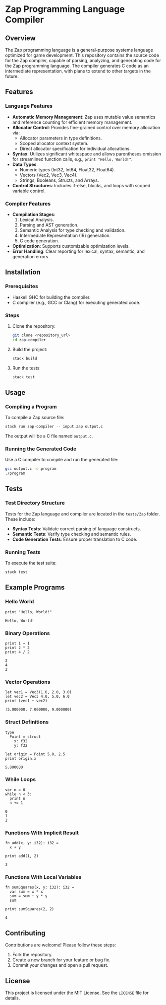 # Zap Programming Language Compiler

## Overview
The Zap programming language is a general-purpose systems language optimized for game development. This repository contains the source code for the Zap compiler, capable of parsing, analyzing, and generating code for the Zap programming language. The compiler generates C code as an intermediate representation, with plans to extend to other targets in the future.

## Features
### Language Features
- **Automatic Memory Management**: Zap uses mutable value semantics and reference counting for efficient memory management.
- **Allocator Control**: Provides fine-grained control over memory allocation via:
  - Allocator parameters in type definitions.
  - Scoped allocator context system.
  - Direct allocator specification for individual allocations.
- **Syntax**: Utilizes significant whitespace and allows parentheses omission for streamlined function calls, e.g., `print "Hello, World!"`.
- **Data Types**:
  - Numeric types (Int32, Int64, Float32, Float64).
  - Vectors (Vec2, Vec3, Vec4).
  - Strings, Booleans, Structs, and Arrays.
- **Control Structures**: Includes if-else, blocks, and loops with scoped variable control.

### Compiler Features
- **Compilation Stages**:
  1. Lexical Analysis.
  2. Parsing and AST generation.
  3. Semantic Analysis for type checking and validation.
  4. Intermediate Representation (IR) generation.
  5. C code generation.
- **Optimization**: Supports customizable optimization levels.
- **Error Handling**: Clear reporting for lexical, syntax, semantic, and generation errors.

## Installation

### Prerequisites
- Haskell GHC for building the compiler.
- C compiler (e.g., GCC or Clang) for executing generated code.

### Steps
1. Clone the repository:
   ```bash
   git clone <repository_url>
   cd zap-compiler
   ```
2. Build the project:
   ```bash
   stack build
   ```
3. Run the tests:
   ```bash
   stack test
   ```

## Usage

### Compiling a Program
To compile a Zap source file:
```bash
stack run zap-compiler -- input.zap output.c
```
The output will be a C file named `output.c`.

### Running the Generated Code
Use a C compiler to compile and run the generated file:
```bash
gcc output.c -o program
./program
```

## Tests

### Test Directory Structure
Tests for the Zap language and compiler are located in the `tests/Zap` folder. These include:
- **Syntax Tests**: Validate correct parsing of language constructs.
- **Semantic Tests**: Verify type checking and semantic rules.
- **Code Generation Tests**: Ensure proper translation to C code.

### Running Tests
To execute the test suite:
```bash
stack test
```

## Example Programs

### Hello World
```zap
print "Hello, World!"
```

``` shell
Hello, World!
```

### Binary Operations
```zap
print 1 + 1
print 2 * 2
print 4 / 2
```

``` shell
2
4
2
```

### Vector Operations
```zap
let vec1 = Vec3(1.0, 2.0, 3.0)
let vec2 = Vec3 4.0, 5.0, 6.0
print (vec1 + vec2)
```

``` shell
(5.000000, 7.000000, 9.000000)
```

### Struct Definitions
```zap
type
  Point = struct
    x: f32
    y: f32

let origin = Point 5.0, 2.5
print origin.x
```

``` shell
5.000000
```

### While Loops

``` zap
var n = 0
while n < 3:
  print n
  n += 1
```

``` shell
0
1
2
```

### Functions With Implicit Result

``` zap
fn add(x, y: i32): i32 =
  x + y

print add(1, 2)
```

``` shell
3
```

### Functions With Local Variables

``` zap
fn sumSquares(x, y: i32): i32 =
  var sum = x * x
  sum = sum + y * y
  sum

print sumSquares(2, 2)
``` 

``` shell
4
```

## Contributing
Contributions are welcome! Please follow these steps:
1. Fork the repository.
2. Create a new branch for your feature or bug fix.
3. Commit your changes and open a pull request.

## License
This project is licensed under the MIT License. See the `LICENSE` file for details.
